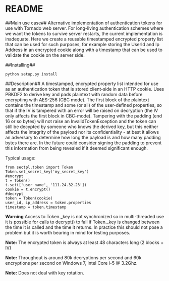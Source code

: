 # README #

##Main use case##
Alternative implementation of authentication tokens for use with Tornado web server. For long-living authentication schemes where we want the tokens to survive server restarts, the current implementation is inadequate. Here we create a reusable timestamped encrypted property list that can be used for such purposes, for example storing the UserId and Ip Address in an encrypted cookie along with a timestamp that can be used to validate the cookie on the server side.

##Installing##

    python setup.py install

##Description##
A timestamped, encrypted property list intended for use as an authentication token that is stored client-side in an HTTP cookie. Uses PBKDF2 to derive key and pads plaintext with random data before encrypting with AES-256 (CBC mode). The first block of the plaintext contains the timestamp and some (or all) of the user-defined properties, so that if the IV is tampered with an error will be raised on decryption (the IV only affects the first block in CBC-mode). Tampering with the padding (end 16 or so bytes) will not raise an InvalidTokenException and the token can still be decypted by someone who knows the derived key, but this neither affects the integrity of the payload nor its confidentiality - at best it allows an adversary to determine how long the payload is and how many padding bytes there are. In the future  could consider signing the padding to prevent this information from being revealed if it deemed significant enough.

Typical usage:

    from sectpl.token import Token
	Token.set_secret_key('my_secret_key')
	#encrypt
	t = Token()
	t.set(['user name', '111.24.32.23'])
	cookie = t.encrypt()
	#decrypt
	token = Token(cookie)
	user_id, ip_address = token.properties
	timestamp = token.timestamp


**Warning** Access to Token._key is not synchronized so in multi-threaded use it is possible for calls to decrypt() to fail if Token._key is changed between the time it is called and the time it returns. In practice this should not pose a problem but it is worth bearing in mind for testing purposes.

**Note:** The encrypted token is always at least 48 characters long (2 blocks + IV)

**Note:** Throughout is around 80k decryptions per second and 60k encryptions per second on Windows 7, Intel Core i-5 @ 3.2Ghz.

**Note:** Does not deal with key rotation.